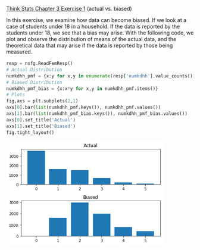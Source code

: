 [Think Stats Chapter 3 Exercise 1](http://greenteapress.com/thinkstats2/html/thinkstats2004.html#toc31) (actual vs. biased)

In this exercise, we examine how data can become biased. If we look at a case of students under 18 in a household. If the data is reported by the students under 18, we see that a bias may arise. With the following code, we plot and observe the distribution of means of the actual data, and the theoretical data that may arise if the data is reported by those being measured.
```python
resp = nsfg.ReadFemResp()
# Actual Distribution
numkdhh_pmf = {x:y for x,y in enumerate(resp['numkdhh'].value_counts())}
# Biased Distribution
numkdhh_pmf_bias = {x:x*y for x,y in numkdhh_pmf.items()}
# Plots
fig,axs = plt.subplots(2,1)
axs[0].bar(list(numkdhh_pmf.keys()), numkdhh_pmf.values())
axs[1].bar(list(numkdhh_pmf_bias.keys()), numkdhh_pmf_bias.values())
axs[0].set_title('Actual')
axs[1].set_title('Biased')
fig.tight_layout()
```
![plots](img/actualvsbiased.png)
